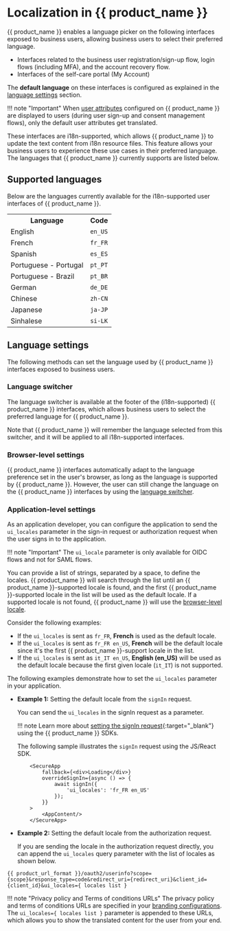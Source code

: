 # Localization in {{ product_name }}

{{ product_name }} enables a language picker on the following interfaces exposed to business users, allowing business users to select their preferred language.

- Interfaces related to the business user registration/sign-up flow, login flows (including MFA), and the account recovery flow.
- Interfaces of the self-care portal (My Account)

The **default language** on these interfaces is configured as explained in the [language settings](#language-settings) section.

!!! note "Important"
    When [user attributes]({{base_path}}/guides/users/attributes/manage-attributes/) configured on {{ product_name }} are displayed to users (during user sign-up and consent management flows), only the default user attributes get translated.

These interfaces are i18n-supported, which allows {{ product_name }} to update the text content from i18n resource files. This feature allows your business users to experience these use cases in their preferred language. The languages that {{ product_name }} currently supports are listed below.

## Supported languages

Below are the languages currently available for the i18n-supported user interfaces of {{ product_name }}.

<table>
    <tr>
        <th>
            Language
        </th>
        <th>
            Code
        </th>
    </tr>
    <tr>
        <td>
            English
        </td>
        <td>
            <code>en_US</code>
        </td>
    </tr>
    <tr>
        <td>
            French
        </td>
        <td>
            <code>fr_FR</code>
        </td>
    </tr>
    <tr>
        <td>
            Spanish
        </td>
        <td>
            <code>es_ES</code>
        </td>
    </tr>
    <tr>
        <td>
            Portuguese - Portugal
        </td>
        <td>
            <code>pt_PT</code>
        </td>
    </tr>
    <tr>
        <td>
            Portuguese - Brazil
        </td>
        <td>
            <code>pt_BR</code>
        </td>
    </tr>
    <tr>
        <td>
            German
        </td>
        <td>
            <code>de_DE</code>
        </td>
    </tr>
    <tr>
        <td>
            Chinese
        </td>
        <td>
            <code>zh-CN</code>
        </td>
    </tr>
    <tr>
        <td>
            Japanese
        </td>
        <td>
            <code>ja-JP</code>
        </td>
    </tr>
    <tr>
        <td>
            Sinhalese
        </td>
        <td>
            <code>si-LK</code>
        </td>
    </tr>
</table>

## Language settings

The following methods can set the language used by {{ product_name }} interfaces exposed to business users.

### Language switcher

The language switcher is available at the footer of the (i18n-supported) {{ product_name }} interfaces, which allows business users to select the preferred language for {{ product_name }}.

Note that {{ product_name }} will remember the language selected from this switcher, and it will be applied to all i18n-supported interfaces.

### Browser-level settings

{{ product_name }} interfaces automatically adapt to the language preference set in the user's browser, as long as the language is supported by {{ product_name }}. However, the user can still change the language on the {{ product_name }} interfaces by using the [language switcher](#language-switcher).

### Application-level settings

As an application developer, you can configure the application to send the `ui_locales` parameter in the sign-in request or authorization request when the user signs in to the application.

!!! note "Important"
    The `ui_locale` parameter is only available for OIDC flows and not for SAML flows.

You can provide a list of strings, separated by a space, to define the locales. {{ product_name }} will search through the list until an {{ product_name }}-supported locale is found, and the first {{ product_name }}-supported locale in the list will be used as the default locale. If a supported locale is not found, {{ product_name }} will use the [browser-level locale](#browser-level-settings).

Consider the following examples:

- If the `ui_locales` is sent as `fr_FR`, **French** is used as the default locale.
- If the `ui_locales` is sent as `fr_FR en_US`, **French** will be the default locale since it's the first {{ product_name }}-support locale in the list.
- If the `ui_locales` is sent as `it_IT en_US`, **English (en_US)** will be used as the default locale because the first given locale (`it_IT`) is not supported.

The following examples demonstrate how to set the `ui_locales` parameter in your application.

- **Example 1:** Setting the default locale from the `signIn` request.

    You can send the `ui_locales` in the signIn request as a parameter.
  
    !!! note
        Learn more about [setting the signIn request](https://github.com/asgardeo/asgardeo-auth-spa-sdk#signin){:target="_blank"} using the {{ product_name }} SDKs.

    The following sample illustrates the `signIn` request using the JS/React SDK.

    ``` Js
        <SecureApp
            fallback={<div>Loading</div>}
            overrideSignIn={async () => {
                await signIn({
                    'ui_locales': 'fr_FR en_US'
                });
            }}
        >
            <AppContent/>
        </SecureApp>
    ```

- **Example 2:** Setting the default locale from the authorization request.

   If you are sending the locale in the authorization request directly, you can append the `ui_locales` query parameter with the list of locales as shown below.

``` 
{{ product_url_format }}/oauth2/userinfo?scope={scope}&response_type=code&redirect_uri={redirect_uri}&client_id={client_id}&ui_locales={ locales list }
```

!!! note "Privacy policy and Terms of conditions URLs"
    The privacy policy and terms of conditions URLs are specified in your [branding configurations]({{base_path}}/guides/branding/configure-ui-branding/#advanced-preferences). The `ui_locales={ locales list }` parameter is appended to these URLs, which allows you to show the translated content for the user from your end.
